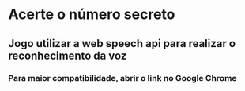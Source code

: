 # Acerte o número secreto
## Jogo utilizar a web speech api para realizar o reconhecimento da voz
### Para maior compatibilidade, abrir o link no Google Chrome
